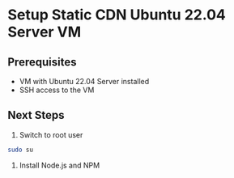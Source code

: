# Setup Static CDN Ubuntu 22.04 Server VM

## Prerequisites

- VM with Ubuntu 22.04 Server installed
- SSH access to the VM

## Next Steps

1. Switch to root user

```bash
sudo su
```

1. Install Node.js and NPM

```bash
